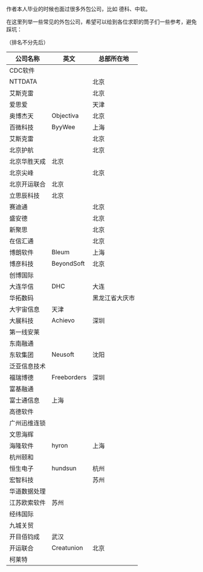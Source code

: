作者本人毕业的时候也面过很多外包公司，比如 德科、中软。

在这里列举一些常见的外包公司，希望可以给到各位求职的筒子们一些参考，避免踩坑：



（排名不分先后）

| 公司名称     | 英文        | 总部所在地     |
| ------------ | ----------- | -------------- |
| CDC软件      |             |                |
| NTTDATA      |             | 北京           |
| 艾斯克雷     |             | 北京           |
| 爱思爱       |             | 天津           |
| 奥博杰天     | Objectiva   | 北京           |
| 百微科技     | ByyWee      | 上海           |
| 艾斯克雷     |             | 北京           |
| 北京护航     |             | 北京           |
| 北京华胜天成 | 北京        |                |
| 北京尖峰     |             | 北京           |
| 北京开运联合 | 北京        |                |
| 立思辰科技   | 北京        |                |
| 赛迪通       |             | 北京           |
| 盛安德       |             | 北京           |
| 新聚思       |             | 北京           |
| 在信汇通     |             | 北京           |
| 博朗软件     | Bleum       | 上海           |
| 博彦科技     | BeyondSoft  | 北京           |
| 创博国际     |             |                |
| 大连华信     | DHC         | 大连           |
| 华拓数码     |             | 黑龙江省大庆市 |
| 大宇宙信息   | 天津        |                |
| 大展科技     | Achievo     | 深圳           |
| 第一线安莱   |             |                |
| 东南融通     |             |                |
| 东软集团     | Neusoft     | 沈阳           |
| 泛亚信息技术 |             |                |
| 福瑞博德     | Freeborders | 深圳           |
| 富基融通     |             |                |
| 富士通信息   | 上海        |                |
| 高德软件     |             |                |
| 广州迅维连锁 |             |                |
| 文思海辉     |             |                |
| 海隆软件     | hyron       | 上海           |
| 杭州颐和     |             |                |
| 恒生电子     | hundsun     | 杭州           |
| 宏智科技     |             | 苏州           |
| 华道数据处理 |             |                |
| 江苏欧索软件 | 苏州        |                |
| 经纬国际     |             |                |
| 九城关贸     |             |                |
| 开目佰钧成   | 武汉        |                |
| 开运联合     | Creatunion  | 北京           |
| 柯莱特       |             |                |



